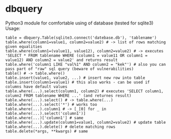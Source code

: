 # dbquery
Python3 module for comfortable using of database (tested for sqlite3)
Usage:

    table = dbquery.Table(sqlite3.connect('datebase.db'), 'tablename')
    table.where(column1=value1, column2=value2) # -> list of rows matching given equalities
    table.where(column1=(value11, value12), column2=value2) # -> executes 'SELECT * FROM tablename WHERE (column1 = value11 OR column1 = value12) AND column2 = value2' and returns result
    table.where('column1 LIKE "val%1" AND column2 = "kek"') # also you can pass part of "raw" sql query (beware of vulnerabilities)
    table() # -> table.where()
    table.insert(value1, value2, ...) # insert new row into table
    table.insert(column1=value1) # this also works - can be used if columns have default values
    table.where(...).select(column1, column2) # executes 'SELECT column1, column2 FROM tablename WHERE ...' (and returnes result)
    table.where(...).select() # -> table.where(...)
    table.where(...).select('*') # works too
    table.where(...).column1 # -> [_[0] for _ in table.where(...).select('column1')]
    table.where(...)['column1'] # same
    table.where(...).update(column1=value1, column2=value2) # update table
    table.where(...).delete() # delete matching rows
    table.delete(*args, **kwargs) # same
